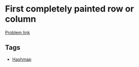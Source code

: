 # First completely painted row or column

[Problem link](https://leetcode.com/problems/first-completely-painted-row-or-column/)

## Tags

* [Hashmap](/README.md#Hashmap)
